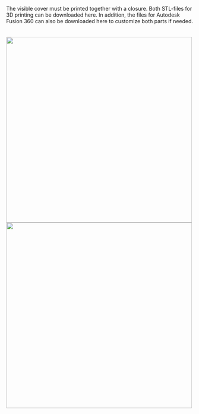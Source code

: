 The visible cover must be printed together with a closure. Both STL-files for 3D printing can be downloaded here. In addition, the files for Autodesk Fusion 360 can also be downloaded here to customize both parts if needed.
<br><br><br>
<img src="../05-Supporting-Files/cover.png" width="500"><img src="../05-Supporting-Files/closure.png" width="500">
